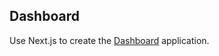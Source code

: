 ## Dashboard

Use Next.js to create the [Dashboard][] application.

[Dashboard]: https://nextjs-dashboard-lake-eta-42.vercel.app/
